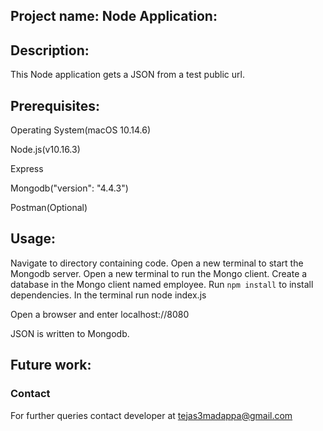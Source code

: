 
## Project name: Node Application:











## Description: 
This Node application gets a JSON from a test public url.




## Prerequisites:
Operating System(macOS 10.14.6)

Node.js(v10.16.3)

Express

Mongodb("version": "4.4.3")

Postman(Optional)



## Usage:
Navigate to directory containing code.
Open a new terminal to start the Mongodb server.
Open a new terminal to run the Mongo client.
Create a database in the Mongo client named employee.
Run ```npm install``` to install dependencies.
In the terminal run node index.js

Open a browser and enter localhost://8080

JSON is written to Mongodb.

## Future work:

### Contact
For further queries contact developer at tejas3madappa@gmail.com

